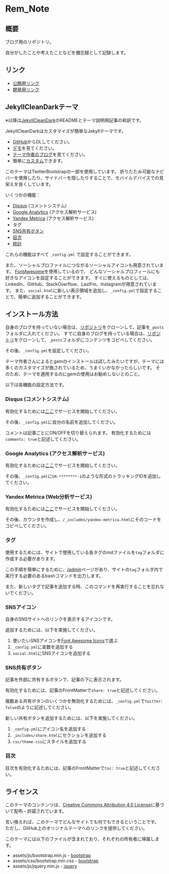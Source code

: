 # Rem_Note

## 概要

ブログ用のリポジトリ。

自分がしたことや考えたことなどを備忘録として記録します。

## リンク

  - [公開用リンク](https://silverag-corgi.github.io/)
  - [開発用リンク](http://localhost:4000/silverag-corgi.github.io/)

## JekyllCleanDarkテーマ

※以降は[JekyllCleanDark](https://github.com/streetturtle/jekyll-clean-dark)のREADMEとテーマ説明用記事の和訳です。

JekyllCleanDarkはカスタマイズが簡単なJekyllテーマです。

  - [GitHub](https://github.com/streetturtle/jekyll-clean-dark)からDLしてください。
  - [デモ](http://pavelmakhov.com/jekyll-clean-dark)を見てください。
  - [テーマ作者のブログ](http://pavelmakhov.com)を見てください。
  - 簡単に[カスタム](http://pavelmakhov.com/jekyll-clean-dark/2016/09/customizations)できます。

このテーマはTwitterBootstrapの一部を使用しています。
折りたたみ可能なナビバーを使用したり、サイドバーを隠したりすることで、モバイルデバイスでの見栄えを良くしています。

いくつかの機能：

  - [Disqus](http://disqus.com) (コメントシステム)
  - [Google Analytics](http://www.google.com/analytics/) (アクセス解析サービス)
  - [Yandex Metrica](http://metrica.yandex.com) (アクセス解析サービス)
  - タグ
  - [SNS共有ボタン](http://pavelmakhov.com/jekyll-clean-dark/2016/09/be-social)
  - [目次](http://pavelmakhov.com/jekyll-clean-dark/2018/08/table-of-content)
  - [統計](http://pavelmakhov.com/jekyll-clean-dark/stats)

これらの機能はすべて `_config.yml` で設定することができます。

また、ソーシャルプロファイルにつながるソーシャルアイコンも用意されています。
[FontAwesome](http://fontawesome.io/)を使用しているので、
どんなソーシャルプロフィールにも好きなアイコンを設定することができます。
すぐに使えるものとしては、LinkedIn、GitHub、StackOverflow、LastFm、Instagramが用意されています。
また、`social.html`に新しい表示領域を追加し、`_config.yml`で設定することで、簡単に追加することができます。

## インストール方法

自身のブログを持っていない場合は、[リポジトリ](https://github.com/streetturtle/jekyll-clean-dark)をクローンして、記事を`_posts`フォルダに入れてください。
すでに自身のブログを持っている場合は、[リポジトリ](https://github.com/streetturtle/jekyll-clean-dark)をクローンして、`_posts`フォルダにコンテンツをコピペしてください。

その後、`_config.yml`を設定してください。

テーマ作者さんによるとgemのインストールは試したみたいですが、テーマには多くのカスタマイズが施されているため、うまくいかなかったらしいです。
そのため、テーマを適用するのにgemの使用はお勧めしないとのこと。

以下は各機能の設定方法です。

### Disqus (コメントシステム)

有効化するためには[ここ](http://disqus.com/)でサービスを開始してください。

その後、`_config.yml`に自分の名前を追加してください。

コメントは記事ごとにON/OFFを切り替えられます。
有効化するためには`comments: true`と記述してください。

### Google Analytics (アクセス解析サービス)

有効化するためには[ここ](https://analytics.google.com/analytics/web/provision/#/provision)でサービスを開始してください。

その後、`_config.yml`に`UA-********-1`のような形式のトラッキングIDを追加してください。

### Yandex Metrica (Web分析サービス)

有効化するためには[ここ](http://metrica.yandex.com/)でサービスを開始してください。

その後、カウンタを作成し、`/_includes/yandex-metrica.html`にそのコードをコピペしてください。

### タグ

使用するためには、サイトで使用している各タグのmdファイルを`tag`フォルダに作成する必要があります。

この手順を簡単にするために、[/admin](http://pavelmakhov.com/jekyll-clean-dark/admin.html)ページがあり、サイトの`tag`フォルダ内で実行する必要のあるbashコマンドを出力します。

また、新しいタグで記事を追加する時、このコマンドを再実行することを忘れないでください。

### SNSアイコン

自身のSNSサイトへのリンクを表示するアイコンです。

追加するためには、以下を実施してください。

  1. 使いたいSNSアイコンを[Font Awesome Icons](https://fortawesome.github.io/Font-Awesome/icons/)で選ぶ
  1. `_config.yml`に変数を追加する
  1. `social.html`にSNSアイコンを追加する

### SNS共有ボタン

記事を外部に共有するボタンで、記事の下に表示されます。

有効化するためには、記事のFrontMatterで`share: true`と記述してください。

複数ある共有ボタンのいくつかを無効化するためには、`_config.yml`で`twitter: false`のように記述してください。

新しい共有ボタンを追加するためには、以下を実施してください。

  1. `_config.yml`にアイコン名を追加する
  2. `_includes/share.html`にセクションを追加する
  3. `css/theme.css`にスタイルを追加する

### 目次

目次を有効化するためには、記事のFrontMatterで`toc: true`と記述してください。

## ライセンス

このテーマのコンテンツは、[Creative Commons Attribution 4.0 License](https://creativecommons.org/licenses/by/4.0/legalcode)に基づいて配布・許諾されています。

言い換えれば、このテーマでどんなサイトでも何でもできるということです。
ただし、GitHub上のオリジナルテーマへのリンクを提供してください。

このテーマには以下のファイルが含まれており、それぞれの所有者に帰属します。

* assets/js/bootstrap.min.js - [bootstrap](http://getbootstrap.com)
* assets/css/bootstrap.min.css - [bootstrap](http://getbootstrap.com)
* assets/js/jquery.min.js - [jquery](https://jquery.com)
